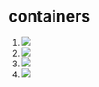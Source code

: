 # containers


1. [![](https://github.com/angzla/containers/workflows/tests-fibonacci/badge.svg)](https://github.com/angzla/containers/actions?query=workflow%3Atests-fibonacci)
1. [![](https://github.com/angzla/containers/workflows/tests-range/badge.svg)](https://github.com/angzla/containers/actions?query=workflow%3Atests-range)
1. [![](https://github.com/angzla/containers/workflows/tests-BST/badge.svg)](https://github.com/angzla/containers/actions?query=workflow%3Atests-BST)
1. [![](https://github.com/angzla/containers/workflows/tests-BinaryTree/badge.svg)](https://github.com/angzla/containers/actions?query=workflow%3Atests-BinaryTree)
